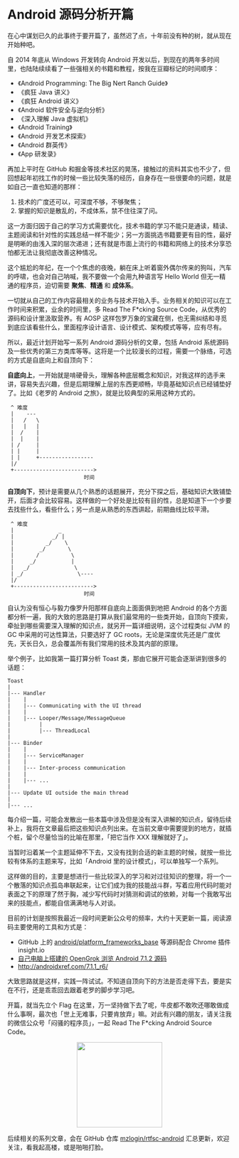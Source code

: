 # Android 源码分析开篇

在心中谋划已久的此事终于要开篇了，虽然迟了点，十年前没有种的树，就从现在开始种吧。

自 2014 年底从 Windows 开发转向 Android 开发以后，到现在的两年多时间里，也陆陆续续看了一些强相关的书籍和教程，按我在豆瓣标记的时间顺序：

* 《Android Programming: The Big Nert Ranch Guide》
* 《疯狂 Java 讲义》
* 《疯狂 Android 讲义》
* 《Android 软件安全与逆向分析》
* 《深入理解 Java 虚拟机》
* 《Android Training》
* 《Android 开发艺术探索》
* 《Android 群英传》
* 《App 研发录》

再加上平时在 GitHub 和掘金等技术社区的晃荡，接触过的资料其实也不少了，但回想起年初找工作的时候一些比较失落的经历，自身存在一些很要命的问题，就是如自己一直也知道的那样：

1. 技术的广度还可以，可深度不够，不够聚焦；
2. 掌握的知识是散乱的，不成体系，禁不住往深了问。

这一方面归因于自己的学习方式需要优化，技术书籍的学习不能只是通读，精读、主题阅读和针对性的实践总结一样不能少；另一方面挑选书籍要更有目的性，最好是明晰的由浅入深的层次递进；还有就是市面上流行的书籍和网络上的技术分享恐怕都无法让我彻底改善这种情况。

这个尴尬的年纪，在一个个焦虑的夜晚，躺在床上听着窗外偶尔传来的狗叫，汽车的呼啸，也会对自己呐喊，我不要做一个会用九种语言写 Hello World 但无一精通的程序员，迫切需要 **聚焦**、**精通** 和 **成体系**。

一切就从自己的工作内容最相关的业务与技术开始入手。业务相关的知识可以在工作时间来积累，业余的时间里，多 Read The F\*cking Source Code，从优秀的源码和设计里汲取营养。有 AOSP 这样包罗万象的宝藏在侧，也无需纠结和寻觅到底应该看些什么，里面程序设计语言、设计模式、架构模式等等，应有尽有。

所以，最近计划开始写一系列 Android 源码分析的文章，包括 Android 系统源码及一些优秀的第三方类库等等。这将是一个比较漫长的过程，需要一个脉络，可选的方式是自底向上和自顶向下：

**自底向上**，一开始就是啃硬骨头，理解各种底层概念和知识，对我这样的选手来讲，容易失去兴趣，但是后期理解上层的东西更顺畅，毕竟基础知识点已经铺垫好了。比如《老罗的 Android 之旅》，就是比较典型的采用这种方式的。

```
 ^ 难度
 |    ---
 |   /   \
 |   |   |
 |  /    |
 |  |    |
 | /     |
 | |     |
 | |     +-----------------
 |/
 +------------------------->
                        时间
```

**自顶向下**，预计是需要从几个熟悉的话题展开，充分下探之后，基础知识大致铺垫开，后面才会比较容易。这样做的一个好处是比较有目的性，总是知道下一个步要去找些什么，看些什么；另一点是从熟悉的东西讲起，前期曲线比较平滑。

```
 ^ 难度
 |              _
 |            _/ |
 |          _/    \
 |        _/       \
 |       /          \
 |     _/           |
 |   _/              \
 | _/                 \----
 |/
 +------------------------->
                        时间
```

自认为没有恒心与毅力像罗升阳那样自底向上面面俱到地把 Android 的各个方面都分析一遍，我的大致的思路是打算从我们最常用的一些类开始，自顶向下摸索，牵扯到哪些需要深入理解的知识点，就另开一篇详细说明，这个过程类似 JVM 的 GC 中采用的可达性算法，只要选好了 GC roots，无论是深度优先还是广度优先，天长日久，总会覆盖所有我们常用的技术及其内部的原理。

举个例子，比如我第一篇打算分析 Toast 类，那由它展开可能会逐渐讲到很多的话题：

```
Toast
|
|--- Handler
|    |
|    |--- Communicating with the UI thread
|    |
|    |--- Looper/Message/MessageQueue
|         |
|         |--- ThreadLocal
|
|--- Binder
|    |
|    |--- ServiceManager
|    |
|    |--- Inter-process communication
|    |
|    |--- ...
|
|--- Update UI outside the main thread
|
|--- ...
```

每介绍一篇，可能会发散出一些本篇中涉及但是没有深入讲解的知识点，留待后续补上，我将在文章最后把这些知识点列出来。在当前文章中需要提到的地方，就插个桩，留个尽量恰当的比喻在那里，「把它当作 XXX 理解就好了」。

当暂时沿着某一个主题延伸不下去，又没有找到合适的新主题的时候，就按一些比较有体系的主题来写，比如「Android 里的设计模式」，可以单独写一个系列。

这样做的目的，主要是想进行一些比较深入的学习和对过往知识的整理，将一个一个散落的知识点孤岛串联起来，让它们成为我的技能战斗群，写着应用代码时能对表面之下的原理了然于胸，减少写代码时对猜测和调试的依赖，对每一个我敢写出来的技能点，都能自信满满地与人对谈。

目前的计划是按照我最近一段时间更新公众号的频率，大约十天更新一篇，阅读源码主要使用的工具和方式是：

* GitHub 上的 [android/platform\_frameworks\_base](https://github.com/android/platform_frameworks_base) 等源码配合 Chrome 插件 insight.io
* [自己电脑上搭建的 OpenGrok 浏览 Android 7.1.2 源码](http://mazhuang.org/2016/12/14/rtfsc-with-opengrok/)
* <http://androidxref.com/7.1.1_r6/>

大致思路就是这样，实践一阵试试。不知道自顶向下的方法是否走得下去，要是实在不行，还是乖乖回去跟着老罗的脚步学习吧。

开篇，就当先立个 Flag 在这里，万一坚持做下去了呢，牛皮都不敢吹还哪敢做成什么事啊，最次也「世上无难事，只要肯放弃」嘛。对此有兴趣的朋友，请关注我的微信公众号「闷骚的程序员」，一起 Read The F\*cking Android Source Code。

<div align="center"><img width="192px" height="192px" src="http://mazhuang.org/assets/images/qrcode.jpg"/></div>

后续相关的系列文章，会在 GitHub 仓库 [mzlogin/rtfsc-android](https://github.com/mzlogin/rtfsc-android) 汇总更新，欢迎关注，看我起高楼，或是啪啪打脸。
